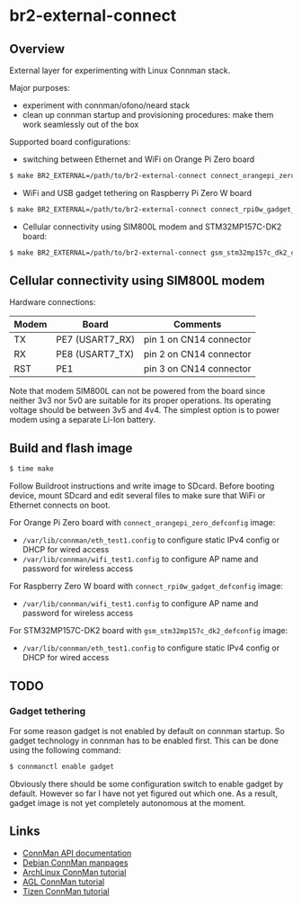 # br2-external-connect

## Overview

External layer for experimenting with Linux Connman stack.

Major purposes:
* experiment with connman/ofono/neard stack
* clean up connman startup and provisioning procedures: make them work seamlessly out of the box

Supported board configurations:

* switching between Ethernet and WiFi on Orange Pi Zero board
```bash
$ make BR2_EXTERNAL=/path/to/br2-external-connect connect_orangepi_zero_defconfig
```
* WiFi and USB gadget tethering on Raspberry Pi Zero W board
```bash
$ make BR2_EXTERNAL=/path/to/br2-external-connect connect_rpi0w_gadget_defconfig
```
* Cellular connectivity using SIM800L modem and STM32MP157C-DK2 board:
```bash
$ make BR2_EXTERNAL=/path/to/br2-external-connect gsm_stm32mp157c_dk2_defconfig
```

## Cellular connectivity using SIM800L modem
Hardware connections:

| Modem | Board | Comments |
|-|-|-|
| TX  | PE7 (USART7_RX) | pin 1 on CN14 connector |
| RX  | PE8 (USART7_TX) | pin 2 on CN14 connector |
| RST | PE1 | pin 3 on CN14 connector |

Note that modem SIM800L can not be powered from the board since neither 3v3 nor 5v0 are suitable for its proper operations.
Its operating voltage should be between 3v5 and 4v4. The simplest option is to power modem using a separate Li-Ion battery.

## Build and flash image

```bash
$ time make
```

Follow Buildroot instructions and write image to SDcard. Before booting device, mount SDcard and edit several files to make sure that WiFi or Ethernet connects on boot.

For Orange Pi Zero board with `connect_orangepi_zero_defconfig` image:
* `/var/lib/connman/eth_test1.config` to configure static IPv4 config or DHCP for wired access
* `/var/lib/connman/wifi_test1.config` to configure AP name and password for wireless access

For Raspberry Zero W board with `connect_rpi0w_gadget_defconfig` image:
* `/var/lib/connman/wifi_test1.config` to configure AP name and password for wireless access

For STM32MP157C-DK2 board with `gsm_stm32mp157c_dk2_defconfig` image:
* `/var/lib/connman/eth_test1.config` to configure static IPv4 config or DHCP for wired access


## TODO

### Gadget tethering

For some reason gadget is not enabled by default on connman startup. So gadget technology
in connman has to be enabled first. This can be done using the following command:

```bash
$ connmanctl enable gadget
```

Obviously there should be some configuration switch to enable gadget by default. However so far I have not yet figured out which one. As a result, gadget image is not yet completely autonomous at the moment.

## Links
* [ConnMan API documentation](https://git.kernel.org/pub/scm/network/connman/connman.git/tree/doc)
* [Debian ConnMan manpages](https://manpages.debian.org/testing/connman)
* [ArchLinux ConnMan tutorial](https://wiki.archlinux.org/index.php/ConnMan)
* [AGL ConnMan tutorial](https://wiki.automotivelinux.org/connman)
* [Tizen ConnMan tutorial](https://wiki.tizen.org/IVI/ConnMan_Tips_&_Tricks)
